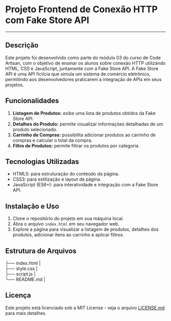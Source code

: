# Projeto Frontend de Conexão HTTP com Fake Store API

---

## Descrição

Este projeto foi desenvolvido como parte do módulo 03 do curso de Code Artisan, com o objetivo de ensinar os alunos sobre conexão HTTP utilizando HTML, CSS e JavaScript, juntamente com a Fake Store API. A Fake Store API é uma API fictícia que simula um sistema de comércio eletrônico, permitindo aos desenvolvedores praticarem a integração de APIs em seus projetos.

## Funcionalidades

1. **Listagem de Produtos:** exibe uma lista de produtos obtidos da Fake Store API.
2. **Detalhes do Produto:** permite visualizar informações detalhadas de um produto selecionado.
3. **Carrinho de Compras:** possibilita adicionar produtos ao carrinho de compras e calcular o total da compra.
4. **Filtro de Produtos:** permite filtrar os produtos por categoria.

## Tecnologias Utilizadas

- HTML5: para estruturação do conteúdo da página.
- CSS3: para estilização e layout da página.
- JavaScript (ES6+): para interatividade e integração com a Fake Store API.

## Instalação e Uso

1. Clone o repositório do projeto em sua máquina local.
2. Abra o arquivo `index.html` em seu navegador web.
3. Explore a página para visualizar a listagem de produtos, detalhes dos produtos, adicionar itens ao carrinho e aplicar filtros.

## Estrutura de Arquivos

├── index.html |  
├── style.css |  
├── script.js |  
└── README.md |


## Licença
Este projeto está licenciado sob a MIT License - veja o arquivo [LICENSE.md](LICENSE.md) para mais detalhes.
